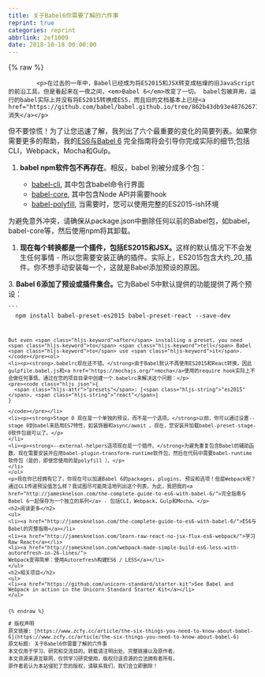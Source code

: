 ```yaml
---
title: 关于Babel6你需要了解的六件事
reprint: true
categories: reprint
abbrlink: 2ef1009
date: 2018-10-18 00:00:00
---
```


{% raw %}

            <p>在过去的一年中，Babel已经成为将ES2015和JSX转变成枯燥的旧JavaScript的前沿工具。但是看起来在一夜之间，<em>Babel 6</em>改变了一切。 babel包被弃用，运行的babel实际上并没有将ES2015转换成ES5，而且旧的文档基本上已经<a href="https://github.com/babel/babel.github.io/tree/862b43db93e48762671267034a50c30c00e433e2">消失</a></p>
<p>但不要惊慌！为了让您迅速了解，我列出了六个最重要的变化的简要列表。如果你需要更多的帮助，我的<a href="http://jamesknelson.com/the-complete-guide-to-es6-with-babel-6/">ES6与Babel 6</a> 完全指南将会引导你完成实际的细节;包括CLI，Webpack，Mocha和Gulp。</p>
<ol>
<li><p><strong>babel npm软件包不再存在</strong>。相反，babel 别被分成多个包：</p>
<ul>
<li><a href="http://npmjs.com/package/babel-cli">babel-cli</a>, 其中包含babel命令行界面</li>
<li><a href="https://www.npmjs.com/package/babel-core">babel-core</a>, 其中包含Node API并需要hook</li>
<li><a href="https://www.npmjs.com/package/babel-polyfill">babel-polyfill</a>, 当需要时，您可以使用完整的ES2015-ish环境</li>
</ul>
</li>
</ol>
<p>为避免意外冲突，请确保从package.json中删除任何以前的Babel包，如babel，babel-core等，然后使用npm将其卸载。</p>
<ol>
<li><strong>现在每个转换都是一个插件，包括ES2015和JSX。</strong>这样的默认情况下不会发生任何事情 - 所以您需要安装正确的插件。实际上，ES2015包含大约_20_插件。你不想手动安装每一个，这就是Babel添加预设的原因。</li>
</ol>
<p>3.<strong> Babel 6添加了预设或插件集合。</strong>它为Babel 5中默认提供的功能提供了两个预设：</p>
<pre><code class="hljs applescript">```
  npm install babel-preset-es2015 babel-preset-react <span class="hljs-comment">--save-dev</span>

```

But even <span class="hljs-keyword">after</span> installing a preset, you need <span class="hljs-keyword">to</span> <span class="hljs-keyword">tell</span> Babel <span class="hljs-keyword">to</span> use <span class="hljs-keyword">it</span>.
</code></pre><ol>
<li><p><strong>.babelrc现在还不错。</strong>由于Babel默认不再使用ES2015和React转换，因此gulpfile.babel.js和<a href="https://mochajs.org/">mocha</a>使用的require hook实际上不会做任何事情。通过在您的项目目录中创建一个.babelrc来解决这个问题：</p>
<pre><code class="hljs json">{
  <span class="hljs-attr">"presets"</span>: [<span class="hljs-string">"es2015"</span>, <span class="hljs-string">"react"</span>]
}

</code></pre></li>
<li><p><strong>Stage 0 现在是一个单独的预设，而不是一个选项。</strong>以前，你可以通过设置--stage 0到babel来启用ES7特性，如装饰器和async/await 。现在，您安装并加载babel-preset-stage-0软件包就可以了。</p>
</li>
<li><p><strong>--external-helpers选项现在是一个插件。</strong>为避免重复包含Babel的辅助函数，现在需要安装并应用babel-plugin-transform-runtime软件包，然后在代码中需要babel-runtime软件包（是的，即使您使用的是polyfill ）。</p>
</li>
</ol>
<p>现在你已经拥有它了，你现在可以加速Babel 6的packages, plugins, 预设和选项！但是Webpack呢？通过CLI传递预设值怎么样？我试图尽可能简洁地列出这个列表，为此，我把我的<a href="http://jamesknelson.com/the-complete-guide-to-es6-with-babel-6/">完全指南与Babel 6一起保存为一个独立的系列</a> - 包括CLI，Webpack，Gulp和Mocha。</p>
<h2>阅读更多</h2>
<ul>
<li><a href="http://jamesknelson.com/the-complete-guide-to-es6-with-babel-6/">ES6与Babel的完整指南</a></li>
<li><a href="http://jamesknelson.com/learn-raw-react-no-jsx-flux-es6-webpack/">学习Raw React</a></li>
<li><a href="http://jamesknelson.com/webpack-made-simple-build-es6-less-with-autorefresh-in-26-lines/">
Webpack变得简单：使用Autorefresh构建ES6 / LESS</a></li>
</ul>
<h2>相关项目</h2>
<ul>
<li><a href="https://github.com/unicorn-standard/starter-kit">See Babel and Webpack in action in the Unicorn Standard Starter Kit</a></li>
</ul>

          
{% endraw %}

# 版权声明
原文链接: [https://www.zcfy.cc/article/the-six-things-you-need-to-know-about-babel-6](https://www.zcfy.cc/article/the-six-things-you-need-to-know-about-babel-6)
原文标题: 关于Babel6你需要了解的六件事
本文仅用于学习、研究和交流目的。转载请注明出处、完整链接以及原作者。
本文资源来源互联网，仅供学习研究使用，版权归该资源的合法拥有者所有，
原作者若认为本站侵犯了您的版权，请联系我们，我们会立即删除！
